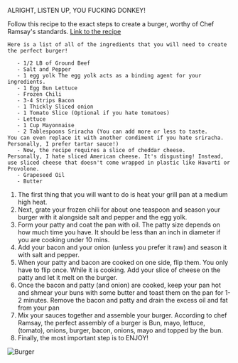 ALRIGHT, LISTEN UP, YOU FUCKING DONKEY!

Follow this recipe to the exact steps to create a burger, worthy of Chef Ramsay's standards.
[Link to the recipe](https://www.gordonramsay.com/gr/recipes/gordons-burger-in-10-minutes/)

```
Here is a list of all of the ingredients that you will need to create the perfect burger!

   - 1/2 LB of Ground Beef
   - Salt and Pepper
   - 1 egg yolk The egg yolk acts as a binding agent for your ingredients.
   - 1 Egg Bun Lettuce
   - Frozen Chili
   - 3-4 Strips Bacon
   - 1 Thickly Sliced onion
   - 1 Tomato Slice (Optional if you hate tomatoes)
   - Lettuce
   - 1 Cup Mayonnaise
   - 2 Tablespoons Sriracha (You can add more or less to taste.
You can even replace it with another condiment if you hate sriracha. Personally, I prefer tartar sauce!)
   - Now, the recipe requires a slice of cheddar cheese.
Personally, I hate sliced American cheese. It's disgusting! Instead, use sliced cheese that doesn't come wrapped in plastic like Havarti or Provolone.
   - Grapeseed Oil
   - Butter
```

1. The first thing that you will want to do is heat your grill pan at a medium high heat.
2. Next, grate your frozen chili for about one teaspoon and season your burger with it alongside salt and pepper and the egg yolk.
3. Form your patty and coat the pan with oil. The patty size depends on how much time you have.
It should be less than an inch in diameter if you are cooking under 10 mins.
4. Add your bacon and your onion (unless you prefer it raw) and season it with salt and pepper.
5. When your patty and bacon are cooked on one side, flip them. You only have to flip once. While it is cooking. Add your slice of cheese on the patty and let it melt on the burger.
6. Once the bacon and patty (and onion) are cooked, keep your pan hot and shmear your buns with some butter and toast them on the pan for 1-2 minutes. Remove the bacon and patty and drain the excess oil and fat from your pan
7. Mix your sauces together and assemble your burger. According to chef Ramsay, the perfect assembly of a burger is Bun, mayo, lettuce, (tomato), onions, burger, bacon, onions, mayo and topped by the bun.
8. Finally, the most important step is to ENJOY!

![Burger](https://github.com/user-attachments/assets/0065eb58-e963-4ab6-ac2f-fcac55bb9f55)
